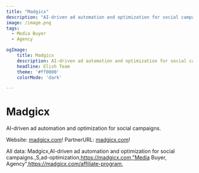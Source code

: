 ```yaml
---
title: "Madgicx"
description: "AI-driven ad automation and optimization for social campaigns."
image: /image.png
tags: 
  - Media Buyer
  - Agency

ogImage:
    title: Madgicx
    description: AI-driven ad automation and optimization for social campaigns.
    headline: Elish Team
    theme: '#ff0000'
    colorMode: 'dark'

---
```


# Madgicx

AI-driven ad automation and optimization for social campaigns.

Website: [madgicx.com](https://madgicx.com)!
PartnerURL: [madgicx.com](https://madgicx.com/affiliate-program)!

All data:
Madgicx,AI-driven ad automation and optimization for social campaigns.,S,ad-optimization,https://madgicx.com,"Media Buyer, Agency",https://madgicx.com/affiliate-program,